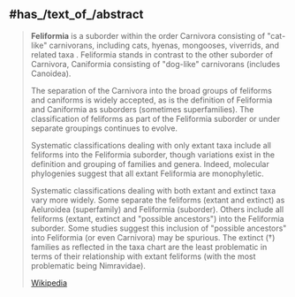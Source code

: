 

## #has_/text_of_/abstract 

> **Feliformia** is a suborder within the order Carnivora consisting of "cat-like" carnivorans, 
> including cats, hyenas, mongooses, viverrids, and related taxa
> . Feliformia stands in contrast to the other suborder of Carnivora, 
> Caniformia consisting of "dog-like" carnivorans (includes Canoidea).
>
> The separation of the Carnivora into the broad groups of feliforms and caniforms is widely accepted, as is the definition of Feliformia and Caniformia as suborders (sometimes superfamilies). 
> The classification of feliforms as part of the Feliformia suborder 
> or under separate groupings continues to evolve.
>
> Systematic classifications dealing with only extant taxa include all feliforms into the Feliformia suborder, though variations exist in the definition and grouping of families and genera. Indeed, molecular phylogenies suggest that all extant Feliformia are monophyletic.
>
> Systematic classifications dealing with both extant and extinct taxa vary more widely. Some separate the feliforms (extant and extinct) as Aeluroidea (superfamily) and Feliformia (suborder). Others include all feliforms (extant, extinct and "possible ancestors") into the Feliformia suborder. Some studies suggest this inclusion of "possible ancestors" into Feliformia (or even Carnivora) may be spurious. The extinct (†) families as reflected in the taxa chart are the least problematic in terms of their relationship with extant feliforms (with the most problematic being Nimravidae).
>
> [Wikipedia](https://en.wikipedia.org/wiki/Feliformia) 

